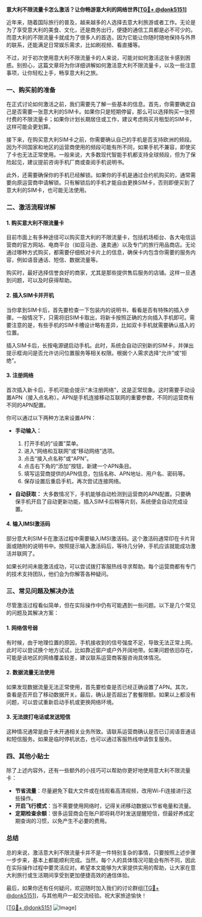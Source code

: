 **意大利不限流量卡怎么激活？让你畅游意大利的网络世界[[TG💪+ @donk5151](https://t.me/s/donk5151)]**

近年来，随着国际旅行的普及，越来越多的人选择去意大利旅游或者工作。无论是为了享受意大利的美食、文化，还是商务出行，便捷的通信工具都是必不可少的。而意大利的不限流量卡就成为了很多人的首选，因为它能让你随时随地保持与外界的联系，还能满足日常娱乐需求，比如刷视频、看直播等。

不过，对于初次使用意大利不限流量卡的人来说，可能对如何激活这张卡感到困惑。别担心，这篇文章将为你详细讲解如何激活意大利不限流量卡，以及一些注意事项，让你轻松上手，畅享意大利之旅。

### 一、购买前的准备

在正式讨论如何激活之前，我们需要先了解一些基本的信息。首先，你需要确定自己是否需要一张意大利的SIM卡。如果你只是短期停留，那么可以选择购买一张预付费的不限流量卡；如果你计划长期居住或工作，建议考虑购买月租型的SIM卡，这样可能会更划算。

接下来，在购买意大利SIM卡之前，你需要确认自己的手机是否支持欧洲的频段。因为不同国家和地区的运营商使用的频段可能有所不同，如果手机不兼容，即使买了卡也无法正常使用。一般来说，大多数现代智能手机都支持全球频段，但为了保险起见，建议提前咨询手机厂商或查阅手机说明书。

此外，还需要确保你的手机已经解锁。如果你的手机是通过合约机购买的，通常需要向原运营商申请解锁。只有解锁后的手机才能自由更换SIM卡，否则即便买到了意大利的SIM卡，也可能无法使用。

### 二、激活流程详解

#### 1. 购买意大利不限流量卡

目前市面上有多种途径可以购买意大利的不限流量卡，包括机场柜台、各大电信运营商的官方网站、电商平台（如亚马逊、速卖通）以及专门的旅行用品商店。无论通过哪种方式购买，都需要仔细核对卡片上的信息，确保卡内包含你需要的服务内容，例如语音通话、短信、数据流量等。

购买时，最好选择信誉良好的商家，尤其是那些提供售后服务的店铺。这样一旦遇到问题，可以及时获得帮助。

#### 2. 插入SIM卡并开机

当你拿到SIM卡后，首先要检查一下包装内的说明书，看看是否有特殊的插入步骤。一般情况下，只需将旧SIM卡取出，将新卡按照正确的方向插入手机即可。需要注意的是，有些手机的SIM卡槽设计略有差异，比如双卡手机就需要确认插入的位置。

插入SIM卡后，长按电源键启动手机。此时，系统会自动识别新的SIM卡，并弹出提示框询问是否允许访问位置服务等相关权限。根据个人需求选择“允许”或“拒绝”。

#### 3. 注册网络

首次插入新卡后，手机可能会提示“未注册网络”，这是正常现象。这时需要手动设置APN（接入点名称）。APN是手机连接移动互联网的重要参数，不同的运营商有不同的APN配置。

你可以通过以下两种方法来设置APN：

- **手动输入：**
  1. 打开手机的“设置”菜单。
  2. 进入“网络和互联网”或“移动网络”选项。
  3. 点击“接入点名称”或“APN”。
  4. 点击右下角的“添加”按钮，新建一个APN条目。
  5. 填写运营商提供的APN信息，包括名称、APN地址、用户名、密码等。
  6. 保存设置后重启手机，再次尝试连接网络。

- **自动获取：**
  大多数情况下，手机能够自动检测到运营商的APN配置。只要确保手机开启了自动更新功能，插入SIM卡后稍等片刻，系统便会自动完成设置。

#### 4. 输入IMSI激活码

部分意大利SIM卡在激活过程中需要输入IMSI激活码。这个激活码通常印在卡片背面或随附的说明书中。按照提示输入激活码后，等待几分钟，手机应该就能成功激活并联网了。

如果长时间未能激活成功，可以尝试拨打客服热线寻求帮助。每个运营商都有专门的技术支持团队，他们会为你解答各种疑问。

### 三、常见问题及解决办法

尽管激活过程看似简单，但在实际操作中仍有可能遇到一些问题。以下是几个常见的问题及其解决方案：

#### 1. 网络信号弱

有时候，由于地理位置的原因，手机接收到的信号强度不足，导致无法正常上网。此时可以尝试换个地方试试，比如靠近窗户或户外开阔地带。如果问题依旧存在，可能是该地区的网络覆盖较差，建议联系运营商客服咨询具体情况。

#### 2. 数据流量无法使用

如果发现数据流量无法正常使用，首先要检查是否已经正确设置了APN。其次，查看是否开启了移动数据开关。最后，确认是否超出了套餐限额。如果以上都没有问题，可以尝试重新启动手机或更换网络环境。

#### 3. 无法拨打电话或发送短信

这种情况通常是由于未开通相关业务所致。请联系运营商确认是否已订阅语音通话和短信服务。如果是临时停机状态，也可以通过客服热线申请恢复服务。

### 四、其他小贴士

除了上述内容外，还有一些额外的小技巧可以帮助你更好地使用意大利不限流量卡：

- **节省流量**：尽量避免下载大文件或在线观看高清视频，改用Wi-Fi连接进行这些操作。
- **开启飞行模式**：当不需要使用网络时，记得关闭移动数据以节省电量和流量。
- **定期检查余额**：很多运营商会在账户即将耗尽时发送提醒短信，但最好养成定期查询的习惯，以免产生不必要的费用。

### 总结

总的来说，激活意大利不限流量卡并不是一件特别复杂的事情，只要按照上述步骤一步步来，基本上都能顺利完成。当然，每个人的具体情况可能会有所不同，因此在实际操作过程中要灵活应对。希望本文能够为大家提供实用的帮助，让大家在意大利旅行或生活期间享受到更加便捷高效的通信体验。

最后，如果你还有任何疑问，欢迎随时加入我们的讨论群组[[TG💪+ @donk5151](https://t.me/s/donk5151)]，与其他用户一起交流经验。祝大家旅途愉快！

[[TG💪+ @donk5151](https://t.me/s/donk5151) ![Image](https://i.postimg.cc/rwNCRYN7/Snipaste-2025-04-30-17-27-05.png)]